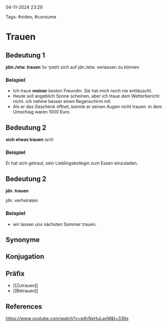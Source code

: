 
04-11-2024 23:29


Tags: #video, #consume

# Trauen


## Bedeutung 1

**jdm./etw. trauen**
לסמוך על
sich auf jdn./etw. verlassen zu können

### Beispiel

- Ich traue **meiner** besten Freundin. Sie hat mich noch nie enttäuscht.
- Heute soll angeblich Sonne scheinen, aber ich traue *dem* Wetterbericht nicht. ich nehme besser einen Regenschirm mit
- Als er das Geschenk öffnet, konnte er seinen Augen nicht trauen. in dem Umschlag waren 1000 Euro.

## Bedeutung 2

**sich etwas trauen**
להעז

### Beispiel

Er hat sich getraut, sein Lieblingskollegin zum Essen einzuladen.
## Bedeutung 2

**jdn. trauen** 

jdn. verheiraten
### Beispiel
 - wir lassen uns nächsten Sommer trauen.

## Synonyme


## Konjugation

## Präfix

- [[Zutrauen]]
- [[Betrauen]]
## References

https://www.youtube.com/watch?v=w6rNxHuLavM&t=336s